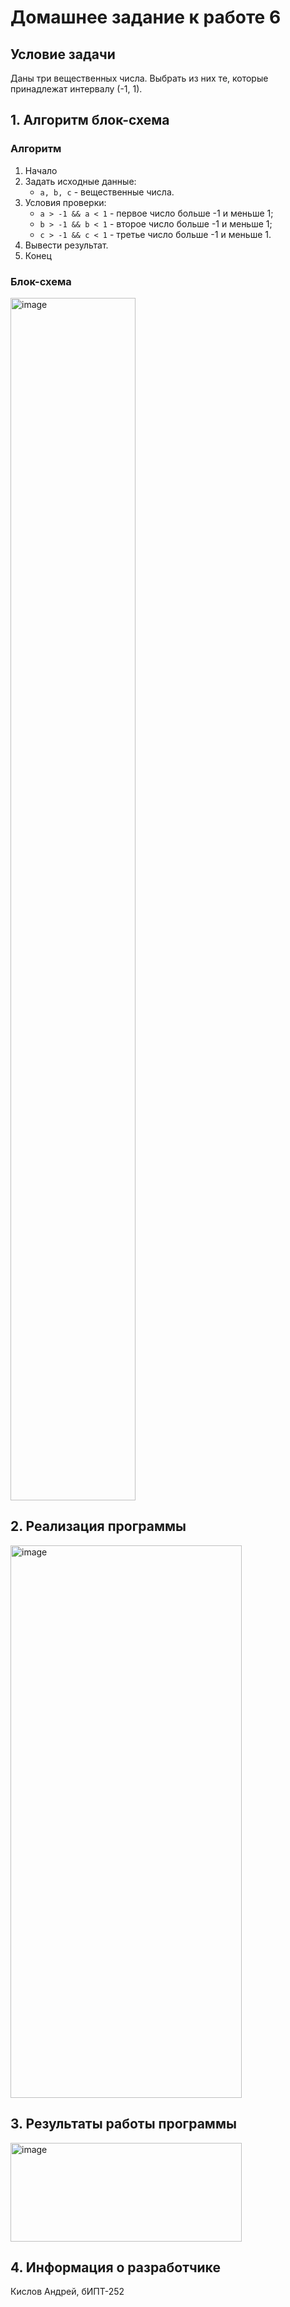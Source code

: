 # Домашнее задание к работе 6 #
## Условие задачи ##
Даны три вещественных числа. Выбрать из них те, которые принадлежат интервалу (-1, 1).
## 1. Алгоритм блок-схема ##
### Алгоритм ###
1. Начало
2. Задать исходные данные:
   * ``` a, b, c ``` - вещественные числа.
3. Условия проверки:
   * ``` a > -1 && a < 1 ``` - первое число больше -1 и меньше 1;
   * ``` b > -1 && b < 1 ``` - второе число больше -1 и меньше 1;
   * ``` c > -1 && c < 1 ``` - третье число больше -1 и меньше 1.
4. Вывести результат.
5. Конец
### Блок-схема ###
<img width="200" height="1924" alt="image" src="https://github.com/user-attachments/assets/bfbdbc07-6e16-454f-a34a-9a6f9554bb8a" />


## 2. Реализация программы ##
<img width="370" height="884" alt="image" src="https://github.com/user-attachments/assets/c05886b5-f339-4960-b9bc-171210b21589" />


## 3. Результаты работы программы ##
<img width="370" height="158" alt="image" src="https://github.com/user-attachments/assets/1ba10910-41d5-496b-abc0-fe1672633a88" />


## 4. Информация о разработчике ##
Кислов Андрей, бИПТ-252
